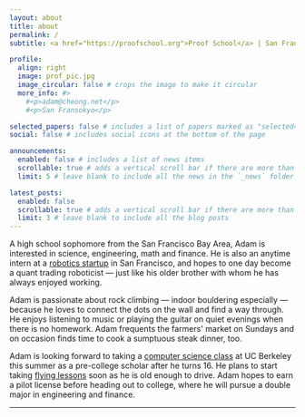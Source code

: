 ```yaml
---
layout: about
title: about
permalink: /
subtitle: <a href="https://proofschool.org">Proof School</a> | San Francisco, California | <a href="mailto:adam@cheong.net">adam@cheong.net</a>

profile:
  align: right
  image: prof_pic.jpg
  image_circular: false # crops the image to make it circular
  more_info: #>
    #<p>adam@cheong.net</p>
    #<p>San Fransokyo</p>

selected_papers: false # includes a list of papers marked as "selected={true}"
social: false # includes social icons at the bottom of the page

announcements:
  enabled: false # includes a list of news items
  scrollable: true # adds a vertical scroll bar if there are more than 3 news items
  limit: 5 # leave blank to include all the news in the `_news` folder

latest_posts:
  enabled: false
  scrollable: true # adds a vertical scroll bar if there are more than 3 new posts items
  limit: 3 # leave blank to include all the blog posts
---
```


A high school sophomore from the San Francisco Bay Area, Adam is interested in science, engineering, math and finance. He is also an anytime intern at a [robotics startup](https://watneyrobotics.com) in San Francisco, and hopes to one day become a quant trading roboticist — just like his older brother with whom he has always enjoyed working.

Adam is passionate about rock climbing — indoor bouldering especially — because he loves to connect the dots on the wall and find a way through. He enjoys listening to music or playing the guitar on quiet evenings when there is no homework. Adam frequents the farmers' market on Sundays and on occasion finds time to cook a sumptuous steak dinner, too.

Adam is looking forward to taking a [computer science class](https://classes.berkeley.edu/content/2025-summer-compsci-61a-001-lec-001) at UC Berkeley this summer as a pre-college scholar after he turns 16. He plans to start taking [flying lessons](https://wvfc.org) soon as he is old enough to drive. Adam hopes to earn a pilot license before heading out to college, where he will pursue a double major in engineering and finance.

---
